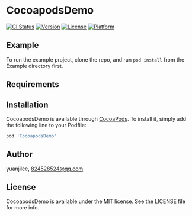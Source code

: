 # CocoapodsDemo

[![CI Status](http://img.shields.io/travis/yuanjilee/CocoapodsDemo.svg?style=flat)](https://travis-ci.org/yuanjilee/CocoapodsDemo)
[![Version](https://img.shields.io/cocoapods/v/CocoapodsDemo.svg?style=flat)](http://cocoapods.org/pods/CocoapodsDemo)
[![License](https://img.shields.io/cocoapods/l/CocoapodsDemo.svg?style=flat)](http://cocoapods.org/pods/CocoapodsDemo)
[![Platform](https://img.shields.io/cocoapods/p/CocoapodsDemo.svg?style=flat)](http://cocoapods.org/pods/CocoapodsDemo)

## Example

To run the example project, clone the repo, and run `pod install` from the Example directory first.

## Requirements

## Installation

CocoapodsDemo is available through [CocoaPods](http://cocoapods.org). To install
it, simply add the following line to your Podfile:

```ruby
pod 'CocoapodsDemo'
```

## Author

yuanjilee, 824528524@qq.com

## License

CocoapodsDemo is available under the MIT license. See the LICENSE file for more info.
